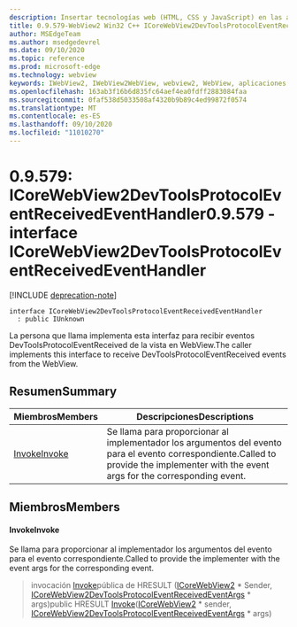 ```yaml
---
description: Insertar tecnologías web (HTML, CSS y JavaScript) en las aplicaciones nativas con el control Microsoft Edge WebView2
title: 0.9.579-WebView2 Win32 C++ ICoreWebView2DevToolsProtocolEventReceivedEventHandler
author: MSEdgeTeam
ms.author: msedgedevrel
ms.date: 09/10/2020
ms.topic: reference
ms.prod: microsoft-edge
ms.technology: webview
keywords: IWebView2, IWebView2WebView, webview2, WebView, aplicaciones Win32, Win32, Edge, ICoreWebView2, ICoreWebView2Controller, control de explorador, HTML Edge, ICoreWebView2DevToolsProtocolEventReceivedEventHandler
ms.openlocfilehash: 163ab3f16b6d835fc64aef4ea0fdff2883084faa
ms.sourcegitcommit: 0faf538d5033508af4320b9b89c4ed99872f0574
ms.translationtype: MT
ms.contentlocale: es-ES
ms.lasthandoff: 09/10/2020
ms.locfileid: "11010270"
---
```

# <span data-ttu-id="6baef-104">0.9.579: ICoreWebView2DevToolsProtocolEventReceivedEventHandler</span><span class="sxs-lookup"><span data-stu-id="6baef-104">0.9.579 - interface ICoreWebView2DevToolsProtocolEventReceivedEventHandler</span></span> 

[!INCLUDE [deprecation-note](../../includes/deprecation-note.md)]

```
interface ICoreWebView2DevToolsProtocolEventReceivedEventHandler
  : public IUnknown
```

<span data-ttu-id="6baef-105">La persona que llama implementa esta interfaz para recibir eventos DevToolsProtocolEventReceived de la vista en WebView.</span><span class="sxs-lookup"><span data-stu-id="6baef-105">The caller implements this interface to receive DevToolsProtocolEventReceived events from the WebView.</span></span>

## <span data-ttu-id="6baef-106">Resumen</span><span class="sxs-lookup"><span data-stu-id="6baef-106">Summary</span></span>

 <span data-ttu-id="6baef-107">Miembros</span><span class="sxs-lookup"><span data-stu-id="6baef-107">Members</span></span>                        | <span data-ttu-id="6baef-108">Descripciones</span><span class="sxs-lookup"><span data-stu-id="6baef-108">Descriptions</span></span>
--------------------------------|---------------------------------------------
[<span data-ttu-id="6baef-109">Invoke</span><span class="sxs-lookup"><span data-stu-id="6baef-109">Invoke</span></span>](#invoke) | <span data-ttu-id="6baef-110">Se llama para proporcionar al implementador los argumentos del evento para el evento correspondiente.</span><span class="sxs-lookup"><span data-stu-id="6baef-110">Called to provide the implementer with the event args for the corresponding event.</span></span>

## <span data-ttu-id="6baef-111">Miembros</span><span class="sxs-lookup"><span data-stu-id="6baef-111">Members</span></span>

#### <span data-ttu-id="6baef-112">Invoke</span><span class="sxs-lookup"><span data-stu-id="6baef-112">Invoke</span></span> 

<span data-ttu-id="6baef-113">Se llama para proporcionar al implementador los argumentos del evento para el evento correspondiente.</span><span class="sxs-lookup"><span data-stu-id="6baef-113">Called to provide the implementer with the event args for the corresponding event.</span></span>

> <span data-ttu-id="6baef-114">invocación [Invoke](#invoke)pública de HRESULT ([ICoreWebView2](icorewebview2.md) \* Sender, [ICoreWebView2DevToolsProtocolEventReceivedEventArgs](icorewebview2devtoolsprotocoleventreceivedeventargs.md) \* args)</span><span class="sxs-lookup"><span data-stu-id="6baef-114">public HRESULT [Invoke](#invoke)([ICoreWebView2](icorewebview2.md) \* sender, [ICoreWebView2DevToolsProtocolEventReceivedEventArgs](icorewebview2devtoolsprotocoleventreceivedeventargs.md) \* args)</span></span>

